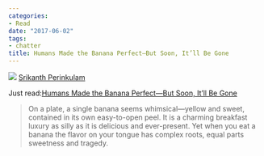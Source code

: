 ```yaml
---
categories:
- Read
date: "2017-06-02"
tags:
- chatter
title: Humans Made the Banana Perfect—But Soon, It’ll Be Gone
---
```


![](images/cropped-cropped-SP01-550afdebv1_site_icon.png) [Srikanth Perinkulam](https://srikanthperinkulam.com)

Just read:[Humans Made the Banana Perfect—But Soon, It’ll Be Gone](https://www.wired.com/2017/03/humans-made-banana-perfect-soon-itll-gone/)

> On a plate, a single banana seems whimsical—yellow and sweet, contained in its own easy-to-open peel. It is a charming breakfast luxury as silly as it is delicious and ever-present. Yet when you eat a banana the flavor on your tongue has complex roots, equal parts sweetness and tragedy.
